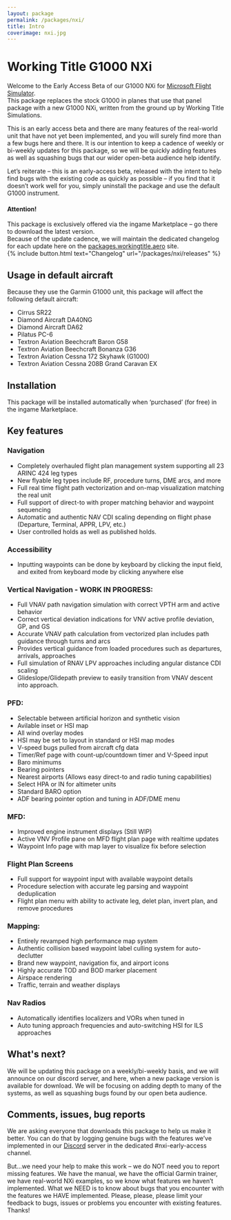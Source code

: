 ```yaml
---
layout: package
permalink: /packages/nxi/
title: Intro
coverimage: nxi.jpg
---
```


# Working Title G1000 NXi
Welcome to the Early Access Beta of our G1000 NXi for [Microsoft Flight Simulator](https://flightsimulator.com).<br>
This package replaces the stock G1000 in planes that use that panel package with a new G1000 NXi, written from the ground up by Working Title Simulations.

This is an early access beta and there are many features of the real-world unit that have not yet been implemented, and you will surely find more than a few bugs here and there. It is our intention to keep a cadence of weekly or bi-weekly updates for this package, so we will be quickly adding features as well as squashing bugs that our wider open-beta audience help identify.

Let’s reiterate – this is an early-access beta, released with the intent to help find bugs with the existing code as quickly as possible – if you find that it doesn’t work well for you, simply uninstall the package and use the default G1000 instrument.

<div class="alert alert-info">
    <h4>Attention!</h4>
    This package is exclusively offered via the ingame Marketplace – go there to download the latest version.<br>
    Because of the update cadence, we will maintain the dedicated changelog for each update here on the <a href="https://packages.workingtitle.aero">packages.workingtitle.aero</a> site.
</div>
{% include button.html text="Changelog" url="/packages/nxi/releases" %}

## Usage in default aircraft
Because they use the Garmin G1000 unit, this package will affect the following default aircraft:
- Cirrus SR22
- Diamond Aircraft DA40NG
- Diamond Aircraft DA62
- Pilatus PC-6
- Textron Aviation Beechcraft Baron G58
- Textron Aviation Beechcraft Bonanza G36
- Textron Aviation Cessna 172 Skyhawk (G1000)
- Textron Aviation Cessna 208B Grand Caravan EX

## Installation
This package will be installed automatically when ‘purchased’ (for free) in the ingame Marketplace.

## Key features

### Navigation
- Completely overhauled flight plan management system supporting all 23 ARINC 424 leg types
- New flyable leg types include RF, procedure turns, DME arcs, and more
- Full real time flight path vectorization and on-map visualization matching the real unit
- Full support of direct-to with proper matching behavior and waypoint sequencing
- Automatic and authentic NAV CDI scaling depending on flight phase (Departure, Terminal, APPR, LPV, etc.)
- User controlled holds as well as published holds.

### Accessibility
- Inputting waypoints can be done by keyboard by clicking the input field, and exited from keyboard mode by clicking anywhere else 

### Vertical Navigation - WORK IN PROGRESS:
- Full VNAV path navigation simulation with correct VPTH arm and active behavior
- Correct vertical deviation indications for VNV active profile deviation, GP, and GS
- Accurate VNAV path calculation from vectorized plan includes path guidance through turns and arcs
- Provides vertical guidance from loaded procedures such as departures, arrivals, approaches  
- Full simulation of RNAV LPV approaches including angular distance CDI scaling
- Glideslope/Glidepath preview to easily transition from VNAV descent into approach.  

### PFD:
- Selectable between artificial horizon and synthetic vision
- Avilable inset or HSI map
- All wind overlay modes
- HSI may be set to layout in standard or HSI map modes
- V-speed bugs pulled from aircraft cfg data
- Timer/Ref page with count-up/countdown timer and V-Speed input
- Baro minimums
- Bearing pointers
- Nearest airports (Allows easy direct-to and radio tuning capabilities)
- Select HPA or IN for altimeter units
- Standard BARO option  
- ADF bearing pointer option and tuning in ADF/DME menu

### MFD:
- Improved engine instrument displays (Still WIP)
- Active VNV Profile pane on MFD flight plan page with realtime updates
- Waypoint Info page with map layer to visualize fix before selection 

### Flight Plan Screens
- Full support for waypoint input with available waypoint details
- Procedure selection with accurate leg parsing and waypoint deduplication
- Flight plan menu with ability to activate leg, delet plan, invert plan, and remove procedures

### Mapping:
- Entirely revamped high performance map system
- Authentic collision based waypoint label culling system for auto-declutter
- Brand new waypoint, navigation fix, and airport icons
- Highly accurate TOD and BOD marker placement
- Airspace rendering
- Traffic, terrain and weather displays

### Nav Radios
- Automatically identifies localizers and VORs when tuned in
- Auto tuning approach frequencies and auto-switching HSI for ILS approaches

## What's next?
We will be updating this package on a weekly/bi-weekly basis, and we will announce on our discord server, and here, when a new package version is available for download. We will be focusing on adding depth to many of the systems, as well as squashing bugs found by our open beta audience.

## Comments, issues, bug reports
We are asking everyone that downloads this package to help us make it better. You can do that by logging genuine bugs with the features we’ve implemented in our [Discord](https://discord.com/invite/Fa6w2xK) server in the dedicated #nxi-early-access channel.

But…we need your help to make this work – we do NOT need you to report missing features. We have the manual, we have the official Garmin trainer, we have real-world NXi examples, so we know what features we haven’t implemented. What we NEED is to know about bugs that you encounter with the features we HAVE implemented. Please, please, please limit your feedback to bugs, issues or problems you encounter with existing features. Thanks!